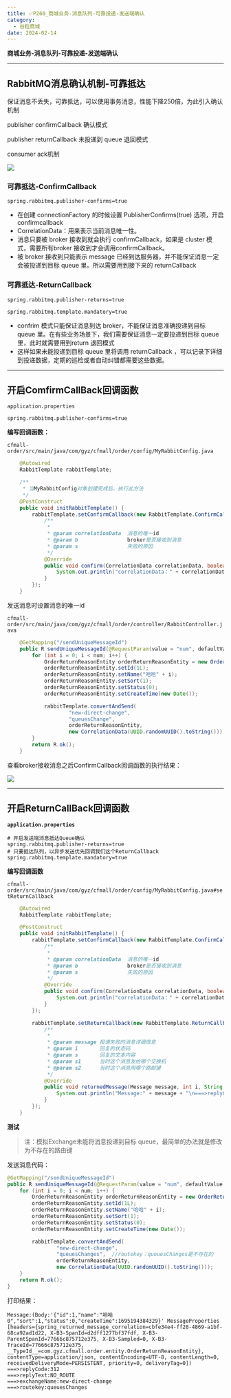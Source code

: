 ```yaml
---
title: ✅P260_商城业务-消息队列-可靠投递-发送端确认
category:
  - 谷粒商城
date: 2024-02-14
---
```


<!-- more -->

**商城业务-消息队列-可靠投递-发送端确认**

---

## RabbitMQ消息确认机制-可靠抵达

保证消息不丢失，可靠抵达，可以使用事务消息，性能下降250倍，为此引入确认机制

publisher confirmCallback 确认模式

publisher returnCallback 未投递到 queue 退回模式

consumer ack机制

![](https://cfmall-hello.oss-cn-beijing.aliyuncs.com/img/202309/202309201334823.png#id=oSwtS&originHeight=181&originWidth=800&originalType=binary&ratio=1&rotation=0&showTitle=false&status=done&style=none&title=)

### 可靠抵达-ConfirmCallback

`spring.rabbitmq.publisher-confirms=true`

- 在创建 connectionFactory 的时候设置 PublisherConfirms(true) 选项，开启confirmcallback
- CorrelationData：用来表示当前消息唯一性。
- 消息只要被 broker 接收到就会执行 confirmCallback，如果是 cluster 模式，需要所有broker 接收到才会调用confirmCallback。
- 被 broker 接收到只能表示 message 已经到达服务器，并不能保证消息一定会被投递到目标 queue 里。所以需要用到接下来的 returnCallback

### 可靠抵达-ReturnCallback

`spring.rabbitmq.publisher-returns=true`

`spring.rabbitmq.template.mandatory=true`

- confrim 模式只能保证消息到达 broker，不能保证消息准确投递到目标 queue 里。在有些业务场景下，我们需要保证消息一定要投递到目标 queue 里，此时就需要用到return 退回模式
- 这样如果未能投递到目标 queue 里将调用 returnCallback ，可以记录下详细到投递数据，定期的巡检或者自动纠错都需要这些数据。

---

## 开启ComfirmCallBack回调函数

`application.properties`

```
spring.rabbitmq.publisher-confirms=true
```

**编写回调函数：**

`cfmall-order/src/main/java/com/gyz/cfmall/order/config/MyRabbitConfig.java`

```java
    @Autowired
    RabbitTemplate rabbitTemplate;

    /**
     * 当MyRabbitConfig对象创建完成后，执行此方法
     */
    @PostConstruct
    public void initRabbitTemplate() {
        rabbitTemplate.setConfirmCallback(new RabbitTemplate.ConfirmCallback() {
            /**
             *
             * @param correlationData  消息的唯一id
             * @param b                broker是否接收到消息
             * @param s                失败的原因
             */
            @Override
            public void confirm(CorrelationData correlationData, boolean b, String s) {
                System.out.println("correlationData：" + correlationData + "===>broker是否接收到消息：" + b + "===>失败的原因：" + s);
            }
        });
    }
```

发送消息时设置消息的唯一id

`cfmall-order/src/main/java/com/gyz/cfmall/order/controller/RabbitController.java`

```java
    @GetMapping("/sendUniqueMessageId")
    public R sendUniqueMessageId(@RequestParam(value = "num", defaultValue = "10") Integer num) {
        for (int i = 0; i < num; i++) {
            OrderReturnReasonEntity orderReturnReasonEntity = new OrderReturnReasonEntity();
            orderReturnReasonEntity.setId(1L);
            orderReturnReasonEntity.setName("哈哈" + i);
            orderReturnReasonEntity.setSort(1);
            orderReturnReasonEntity.setStatus(0);
            orderReturnReasonEntity.setCreateTime(new Date());

            rabbitTemplate.convertAndSend(
                    "new-direct-change",
                    "queuesChange",
                    orderReturnReasonEntity,
                    new CorrelationData(UUID.randomUUID().toString()));
        }
        return R.ok();
    }
```

查看broker接收消息之后ConfirmCallback回调函数的执行结果：

![](https://cfmall-hello.oss-cn-beijing.aliyuncs.com/img/202309/202309201430999.png#id=C3FQR&originHeight=392&originWidth=1257&originalType=binary&ratio=1&rotation=0&showTitle=false&status=done&style=none&title=)

---

## 开启ReturnCallBack回调函数

**`application.properties`**

```properties
# 开启发送端消息抵达Queue确认
spring.rabbitmq.publisher-returns=true
# 只要抵达队列，以异步发送优先回调我们这个ReturnCallback
spring.rabbitmq.template.mandatory=true
```

**编写回调函数**

`cfmall-order/src/main/java/com/gyz/cfmall/order/config/MyRabbitConfig.java#setReturnCallback`

```java
	@Autowired
    RabbitTemplate rabbitTemplate;

	@PostConstruct
    public void initRabbitTemplate() {
        rabbitTemplate.setConfirmCallback(new RabbitTemplate.ConfirmCallback() {
            /**
             *
             * @param correlationData  消息的唯一id
             * @param b                broker是否接收到消息
             * @param s                失败的原因
             */
            @Override
            public void confirm(CorrelationData correlationData, boolean b, String s) {
                System.out.println("correlationData：" + correlationData + "===>broker是否接收到消息：" + b + "===>失败的原因：" + s);
            }
        });

        rabbitTemplate.setReturnCallback(new RabbitTemplate.ReturnCallback() {
            /**
             *
             * @param message 投递失败的消息详细信息
             * @param i       回复的状态码
             * @param s       回复的文本内容
             * @param s1      当时这个消息发给哪个交换机
             * @param s2      当时这个消息用哪个路邮键
             */
            @Override
            public void returnedMessage(Message message, int i, String s, String s1, String s2) {
                System.out.println("Message:" + message + "\n===>replyCode:" + i + "\n===>replyText:" + s + "\n===>exchangeName:" + s1 + "\n===>routekey:" + s2);
            }
        });
    }
```

**测试**

> 注：模拟Exchange未能将消息投递到目标 queue，最简单的办法就是修改为不存在的路由键


发送消息代码：

```java
@GetMapping("/sendUniqueMessageId")
public R sendUniqueMessageId(@RequestParam(value = "num", defaultValue = "10") Integer num) {
    for (int i = 0; i < num; i++) {
        OrderReturnReasonEntity orderReturnReasonEntity = new OrderReturnReasonEntity();
        orderReturnReasonEntity.setId(1L);
        orderReturnReasonEntity.setName("哈哈" + i);
        orderReturnReasonEntity.setSort(1);
        orderReturnReasonEntity.setStatus(0);
        orderReturnReasonEntity.setCreateTime(new Date());

        rabbitTemplate.convertAndSend(
                "new-direct-change",
                "queuesChanges",  //routekey：queuesChanges是不存在的
                orderReturnReasonEntity,
                new CorrelationData(UUID.randomUUID().toString()));
    }
    return R.ok();
}
```

打印结果：

```properties
Message:(Body:'{"id":1,"name":"哈哈0","sort":1,"status":0,"createTime":1695194384329}' MessageProperties [headers={spring_returned_message_correlation=cbfe34e4-ff28-4869-a1bf-68ca92ad1d22, X-B3-SpanId=d2dff1277bf37fdf, X-B3-ParentSpanId=77666c875712e375, X-B3-Sampled=0, X-B3-TraceId=77666c875712e375, __TypeId__=com.gyz.cfmall.order.entity.OrderReturnReasonEntity}, contentType=application/json, contentEncoding=UTF-8, contentLength=0, receivedDeliveryMode=PERSISTENT, priority=0, deliveryTag=0])
===>replyCode:312
===>replyText:NO_ROUTE
===>exchangeName:new-direct-change
===>routekey:queuesChanges
```
